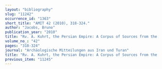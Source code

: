 ```yaml
---
layout: "bibliography"
slug: "11242"
occurrence_id: "1363"
short_title: "AMIT 42 (2010), 318-324."
author: "Jacobs, Bruno"
publication_year: "2010"
title: "Rv. A. Kuhrt, the Persian Empire: A Corpus of Sources from the Achaemenid Period (Routledge 2007)."
volume_no_: "42"
pages: "318-324"
journal: "Archäologische Mitteilungen aus Iran und Turan"
title: "Rv. A. Kuhrt, the Persian Empire: A Corpus of Sources from the Achaemenid Period (Routledge 2007)."
previous_item: "11245"
---
```

